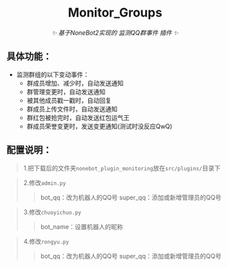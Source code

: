 <div align="center">

# Monitor_Groups

_✨ 基于NoneBot2实现的 监测QQ群事件 插件 ✨_

</div>

## 具体功能：
 - 监测群组的以下变动事件：
     - 群成员增加、减少时，自动发送通知
     - 群管理变更时，自动发送通知
     - 被其他成员戳一戳时，自动回复
     - 群成员上传文件时，自动发送通知
     - 群红包被抢完时，自动发送红包运气王
     - 群成员荣誉变更时，发送变更通知(测试时没反应QwQ)


## 配置说明：

> 1.把下载后的文件夹`nonebot_plugin_monitoring`放在`src/plugins/`目录下

> 2.修改`admin.py`
> > bot_qq：改为机器人的QQ号
> > super_qq：添加或新增管理员的QQ号

> 3.修改`chuoyichuo.py`
>
> > bot_name：设置机器人的昵称

> 4.修改`rongyu.py`
> > bot_qq：改为机器人的QQ号
> > super_qq：添加或新增管理员的QQ号
